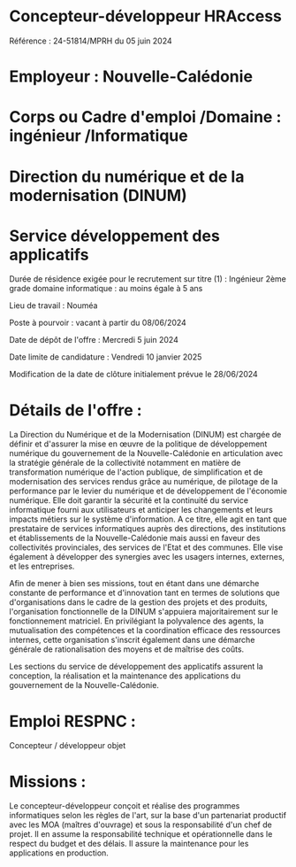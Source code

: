 # Concepteur-développeur HRAccess

Référence : 24-51814/MPRH du 05 juin 2024

# Employeur : Nouvelle-Calédonie

# Corps ou Cadre d'emploi /Domaine : ingénieur /Informatique

# Direction du numérique et de la modernisation (DINUM)

# Service développement des applicatifs

Durée de résidence exigée pour le recrutement sur titre (1) : Ingénieur 2ème grade domaine informatique : au moins égale à 5 ans

Lieu de travail : Nouméa

Poste à pourvoir : vacant à partir du 08/06/2024

Date de dépôt de l'offre : Mercredi 5 juin 2024

Date limite de candidature : Vendredi 10 janvier 2025

Modification de la date de clôture initialement prévue le 28/06/2024

# Détails de l'offre :

La Direction du Numérique et de la Modernisation (DINUM) est chargée de définir et d'assurer la mise en œuvre de la politique de développement numérique du gouvernement de la Nouvelle-Calédonie en articulation avec la stratégie générale de la collectivité notamment en matière de transformation numérique de l'action publique, de simplification et de modernisation des services rendus grâce au numérique, de pilotage de la performance par le levier du numérique et de développement de l'économie numérique. Elle doit garantir la sécurité et la continuité du service informatique fourni aux utilisateurs et anticiper les changements et leurs impacts métiers sur le système d'information. A ce titre, elle agit en tant que prestataire de services informatiques auprès des directions, des institutions et établissements de la Nouvelle-Calédonie mais aussi en faveur des collectivités provinciales, des services de l'Etat et des communes. Elle vise également à développer des synergies avec les usagers internes, externes, et les entreprises.

Afin de mener à bien ses missions, tout en étant dans une démarche constante de performance et d'innovation tant en termes de solutions que d'organisations dans le cadre de la gestion des projets et des produits, l'organisation fonctionnelle de la DINUM s'appuiera majoritairement sur le fonctionnement matriciel. En privilégiant la polyvalence des agents, la mutualisation des compétences et la coordination efficace des ressources internes, cette organisation s'inscrit également dans une démarche générale de rationalisation des moyens et de maîtrise des coûts.

Les sections du service de développement des applicatifs assurent la conception, la réalisation et la maintenance des applications du gouvernement de la Nouvelle-Calédonie.

# Emploi RESPNC :

Concepteur / développeur objet

# Missions :

Le concepteur-développeur conçoit et réalise des programmes informatiques selon les règles de l'art, sur la base d'un partenariat productif avec les MOA (maîtres d'ouvrage) et sous la responsabilité d'un chef de projet. Il en assume la responsabilité technique et opérationnelle dans le respect du budget et des délais. Il assure la maintenance pour les applications en production.